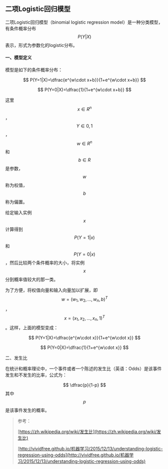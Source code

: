 ## 二项Logistic回归模型

二项Logistic回归模型（binomial logistic regression model）是一种分类模型，有条件概率分布$$P(Y|X)$$表示，形式为参数化的logistic分布。

#### 一、模型定义

模型是如下的条件概率分布：


$$
P(Y=1|X)=\dfrac{e^{w\cdot x+b}}{1+e^{w\cdot x+b}}
$$



$$
P(Y=0|X)=\dfrac{1}{1+e^{w\cdot x+b}}
$$


这里$$x\in R^n$$，$$Y\in {0, 1}$$，$$w \in R^n$$和$$b\in R$$是参数，$$w$$称为权值，$$b$$称为偏置。

给定输入实例$$x$$计算得到$$P(Y=1|x)$$和$$P(Y=0|x)$$，然后比较两个条件概率的大小，将实例$$x$$分到概率值较大的那一类。

为了方便，将权值向量和输入向量加以扩展，即$$w=(w_1, w_2, ..., w_n, b)^T$$，$$x=(x_1, x_2, ..., x_n, 1)^T$$。这样，上面的模型变成：


$$
P(Y=1|X)=\dfrac{e^{w\cdot x}}{1+e^{w\cdot x}}
$$



$$
P(Y=0|X)=\dfrac{1}{1+e^{w\cdot x}}
$$


二、发生比

在统计和概率理论中，一个事件或者一个陈述的发生比（英语：Odds）是该事件发生和不发生的比率，公式为：


$$
\dfrac{p}{1-p}
$$
其中$$p$$是该事件发生的概率。



> 参考：
>
> [https://zh.wikipedia.org/wiki/发生比](https://zh.wikipedia.org/wiki/发生比)
>
> [http://vividfree.github.io/机器学习/2015/12/13/understanding-logistic-regression-using-odds](http://vividfree.github.io/机器学习/2015/12/13/understanding-logistic-regression-using-odds)



